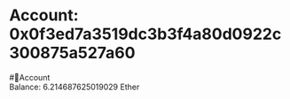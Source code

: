 
Account: 0x0f3ed7a3519dc3b3f4a80d0922c300875a527a60
===================================================
  
#📜Account  
Balance: 6.214687625019029 Ether